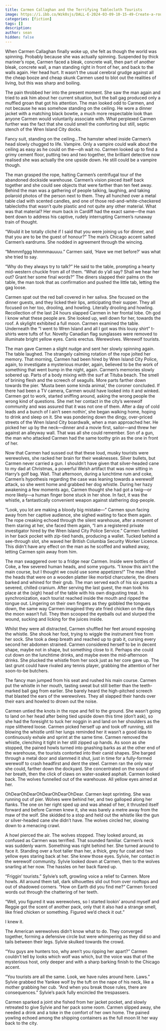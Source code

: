 ```yaml
---
title: Carmen Callaghan and the Terrifying Tablecloth Tourists
image: https://i.ibb.co/Wzk0sjs/DALL-E-2024-03-09-10-15-49-Create-a-rougher-more-abstract-watercolor-painting-depicting-a-dark-and-s.webp
categories: [fiction]
tags: []
description:
author: sean
hidden: false
---
```


When Carmen Callaghan finally woke up, she felt as though the world was spinning. Probably because she was actually spinning. Suspended by thick mariner’s rope, Carmen faced a bleak, concrete wall, then part of another bleak, concrete wall, a man standing right in front of her, and back to the walls again. Her head hurt. It wasn’t the usual cerebral grudge against all the cheap booze and cheap skunk Carmen used to blot out the realities of living, but this was sharp and boiling.

The pain throbbed her into the present moment. She saw the man again and tried to ask him about her current situation, but the ball gag produced only a muffled groan that got his attention. The man looked odd to Carmen, and not because he was somehow standing on the ceiling. He wore a dinner jacket with a matching black bowtie, a much more respectable look than anyone Carmen would voluntarily associate with. What perplexed Carmen further was the fact that she could smell the comforting but still, septic stench of the Wren Island City docks.

Fancy suit, standing on the ceiling…The hamster wheel inside Carmen’s head slowly chugged to life. Vampire. Only a vampire could walk about the ceiling as easy as he could on the—oh wait no. Carmen looked up to find a grimy cement floor, putting two and two together, the brilliant detective now realised she was actually the one upside down. He still could be a vampire though.  

The man grasped the rope, halting Carmen’s centrifugal tour of the abandoned dockside warehouse. Carmen’s vision pieced itself back together and she could see objects that were farther than ten feet away. Behind the man was a gathering of people talking, laughing, and taking polaroid photos of the person next to them. They all hunched over a metal table clad with scented candles, and one of those red-and-white-checkered tablecloths that wasn’t quite plastic and not quite any other material. What was that material? Her mum back in Cardiff had the exact same—the man bent down to address his captive, rudely interrupting Carmen’s runaway train of thought.

“Would it be totally cliché if I said that you were joining us for dinner, and that you are to be the guest of honour?” The man’s Chicago accent salted Carmen’s eardrums. She nodded in agreement through the wincing.

“Mmmmfggg hhmmmauuuu.” Carmen said, ‘Have we met before?’ was what she tried to say.

“Why do they always try to talk?” He said to the table, prompting a hearty mid-western chuckle from all of them. “What do y’all say? Shall we hear her out? Grant her some final words?” The diners slapped their palms on the table, the man took that as confirmation and pushed the little tab, letting the gag loose.

Carmen spat out the red ball covered in her saliva. She focused on the dinner guests, and they licked their lips, anticipating their supper. They all focused on her too, drooling, and howling. Literally drooling and howling. Recollection of the last 24 hours slapped Carmen in her frontal lobe. Oh god I know what these people are. She looked up, well down for her, towards the roof. A skylight exhibited a full moon. Carmen examined the table. Underneath the “I went to Wren Island and all I got was this lousy shirt” t-shirts were tufts of fur. Novelty Canadian flag sunglasses were removed to illuminate bright yellow eyes. Canis erectus. Werewolves. Werewolf tourists.

The man gave Carmen a slight nudge and sent her slowly spinning again. The table laughed. The strangely calming rotation of the rope jolted her memory. That morning, Carmen had been hired by Wren Island City Police, again, to investigate a mysterious murder, again, believed to be the work of something that went bump in the night, again. Carmen’s memories slowly sobered up. Parts of a body mixing with the surf at Tituba beach. The smell of brining flesh and the screech of seagulls. More parts farther down towards the pier. ‘Musta been some kinda animal,’ the coroner concluded. If there had been a TV camera, Carmen would have looked into it and winked. Carmen got to work, started sniffing around, asking the wrong people the wrong kind of questions. She met her contact in the city’s werewolf community and was assured that it was not one of them. After a day of cold leads and a bunch of I ain’t seen nothin’, she began walking home, hoping to drink and sleep on it. She was pondering down the dingy, over-priced streets of the Wren Island City boardwalk, when a man approached her. He picked her up by the neck—dinner and a movie first, sailor—and threw her against an alleyway wall. That was all she could remember. Son of a gun, the man who attacked Carmen had the same toothy grin as the one in front of her.

Now that Carmen had sussed out that these loud, musky tourists were werewolves, she racked her brain for their weaknesses. Silver bullets, but Carmen never carried a gun. I shouldn’t have given that silver-headed cane to my dad at Christmas, a powerful Welsh artifact that was now sitting in Harry’s golf bag. Wait. That afternoon, during a lunchtime rum and coke, Carmen’s hypothesis regarding the case was leaning towards a werewolf attack, so she went home and grabbed her dog whistle. During her hazy awakening a few moments ago, Carmen thought she had got a twig—or more likely—a human finger bone stuck in her shoe. In fact, it was the whistle, a fantastically convenient weapon against slathering dog-people.

“Look, you lot are making a bloody big mistake—” Carmen spun facing away from her captive audience, she sighed waiting to face them again. The rope creaking echoed through the silent warehouse, after a moment of them staring at her, she faced them again, “I am a registered private investigator hired by the Wren Island City Police Service.” Carmen fumbled in her back pocket with zip-tied hands, producing a wallet. Tucked behind a see-through slot, she waved her British Columbia Security Worker Licence. This didn’t have any effect on the man as he scoffed and walked away, letting Carmen spin away from him.

The man swaggered over to a fridge near Carmen. Inside were bottles of Coke, a few severed human heads, and some yogurts. “I know this ain’t the main course, but I thought we could use some appetizers!” The man lifted the heads that were on a wooden platter like morbid charcuterie, the diners barked and whined for their grub. The man served each of his six guests a severed, chilled cranium. After serving the last guest, the man took his place at the (sigh) head of the table with his own disgusting treat. In synchronization, each tourist reached inside the mouth and ripped the tongue out. Lingering on their own fingers as they gobbled the tongues down, the same way Carmen imagined they ate fried chicken on the days the moon wasn’t full. They then scooped the eyeballs out and slurped the wound, sucking and licking for the juices inside.

Whilst they were all distracted, Carmen shuffled her feet around exposing the whistle. She shook her foot, trying to wiggle the instrument free from her sock. She took a deep breath and reached up to grab it, cursing every second her abdomen strained. Carmen considered herself to be in decent shape, maybe not in shape, but something close to it. Perhaps she could cut down on the lunchtime drinks, and maybe even the mid-afternoon drinks. She plucked the whistle from her sock just as her core gave up. The last grunt could have rivaled any tennis player, grabbing the attention of her soon-to-be butchers.

The fancy man jumped from his seat and rushed his main course. Carmen put the whistle in her mouth, tasting sweat but still better than the teeth-marked ball gag from earlier. She barely heard the high-pitched screech that blasted the ears of the werewolves. They all slapped their hands over their ears and howled to drown out the noise.

Carmen untied the knots in the rope and fell to the ground. She wasn’t going to land on her head after being tied upside down this time (don’t ask), so she had the foresight to tuck her noggin in and land on her shoulders as the rope slithered loose. Carmen picked herself up and took off running, still blowing the whistle until her lungs reminded her it wasn’t a good idea to continuously exhale and sprint at the same time. Carmen removed the whistle, clenching it tight in her still zipped up hands. As soon as she stopped, the pained howls turned into gnashing barks as at the other end of the warehouse, the tourists contorted into their canid shapes. She barged through a metal door and slammed it shut, just in time for a fully-formed werewolf to crash headfirst and dent the steel. Carmen ran the only way she could, farther down the dockyard. She concentrated on the sound of her breath, then the click of claws on water-soaked asphalt. Carmen looked back. The wolves funnelled out of the warehouse. All yellow eyes aimed at her.

OhDearOhDearOhDearOhDearOhDear. Carmen kept sprinting. She was running out of pier. Wolves were behind her, and two galloped along her flanks. The one on her right sped up and was ahead of her, it thrusted itself forward and before Carmen knew it, she was barely a metre away from the maw of the wolf. She skidded to a stop and held out the whistle like the gun or silver-headed cane she didn’t have. The wolves circled her, slowing down to a menacing crawl.

A howl pierced the air. The wolves stopped. They looked around, as confused as Carmen was terrified. That sounded familiar. Carmen’s neck was suddenly warm. Something was right behind her. She turned around to face it. Standing over a foot taller than her, a thick, grey fur coat and two yellow eyes staring back at her. She knew those eyes. Sylvie, her contact in the werewolf community. Sylvie looked down at Carmen, then to the wolves snarling at her now. The hassles on her back flared up.

“Friggin’ tourists.” Sylvie’s soft, growling voice a relief to Carmen. More howls. All around them tall, dark silhouettes slid out from over rooftops and out of shadowed corners.
“How on Earth did you find me?” Carmen forced words out through the chattering of her teeth.

“Well, you figured it was werewolves, so I started lookin’ around myself and Reggie got the scent of another pack, only that it also had a strange smell, like fried chicken or something. Figured we’d check it out.”

I knew it.

The American werewolves didn’t know what to do. They converged together, forming a defensive circle but were whimpering as they did so and tails between their legs. Sylvie skulked towards the crowd.

“You guys are hunters too, why aren’t you ripping her apart?” Carmen couldn’t tell by looks which wolf was which, but the voice was that of the mysterious host, only deeper and with a sharp barking finish to the Chicago accent.

“You tourists are all the same. Look, we have rules around here. Laws.” Sylvie grabbed the Yankee wolf by the tuft on the nape of his neck, like a mother grabbing her cub. “And when you break those rules, there are consequences.” Sylvie’s pack fully encircled the trespassers.

Carmen sparked a joint she fished from her jacket pocket, and slowly retreated to give Sylvie and her pack some room. Carmen slipped away, she needed a drink and a toke in the comfort of her own home. The pained yowling echoed among the shipping containers as the full moon lit her way back to the city.

